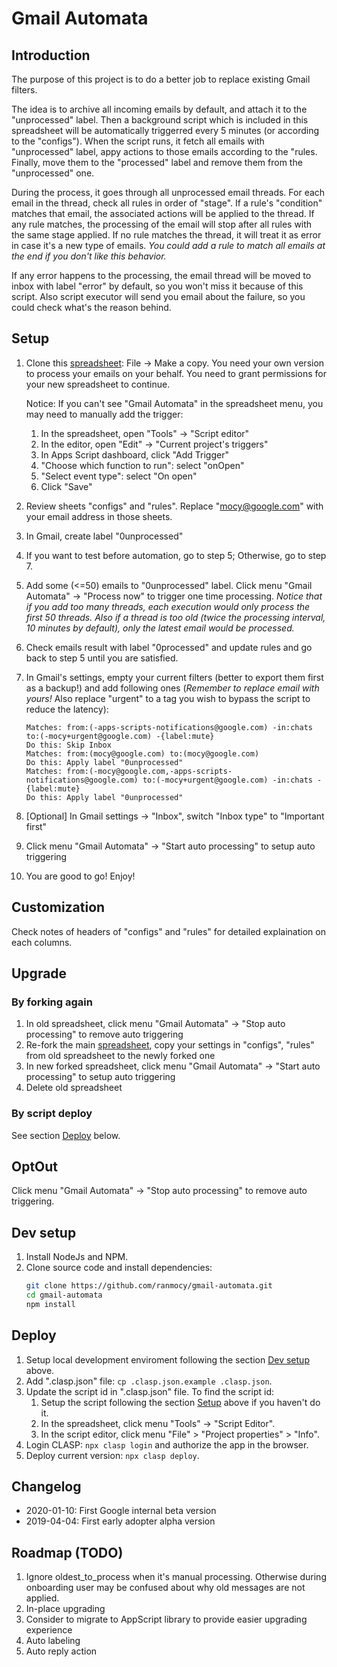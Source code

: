 # Gmail Automata

## Introduction

The purpose of this project is to do a better job to replace existing Gmail
filters.

The idea is to archive all incoming emails by default, and attach it to
the "unprocessed" label. Then a background script which is included in
this spreadsheet will be automatically triggerred every 5 minutes (or according
to the "configs"). When the script runs, it fetch all emails with "unprocessed"
label, appy actions to those emails according to the "rules. Finally, move them
to the "processed" label and remove them from the "unprocessed" one.

During the process, it goes through all unprocessed email threads. For each
email in the thread, check all rules in order of "stage". If a rule's
"condition" matches that email, the associated actions will be applied to the
thread. If any rule matches, the processing of the email will stop after all
rules with the same stage applied. If no rule matches the thread, it will treat
it as error in case it's a new type of emails. *You could add a rule to match
all emails at the end if you don't like this behavior.*

If any error happens to the processing, the email thread will be moved to inbox
with label "error" by default, so you won't miss it because of this script. Also
script executor will send you email about the failure, so you could check what's
the reason behind.

## Setup

1. Clone this [spreadsheet][spreadsheet]: File -> Make a copy. You need your own
version to process your emails on your behalf. You need to grant permissions for
your new spreadsheet to continue.

    Notice: If you can't see "Gmail Automata" in the spreadsheet menu, you may
    need to manually add the trigger:
    1. In the spreadsheet, open "Tools" -> "Script editor"
    2. In the editor, open "Edit" -> "Current project's triggers"
    3. In Apps Script dashboard, click "Add Trigger"
    4. "Choose which function to run": select "onOpen"
    5. "Select event type": select "On open"
    6. Click "Save"

2. Review sheets "configs" and "rules". Replace "mocy@google.com" with your
email address in those sheets.
3. In Gmail, create label "0unprocessed"
4. If you want to test before automation, go to step 5; Otherwise, go to step 7.
5. Add some (<=50) emails to "0unprocessed" label. Click menu "Gmail Automata"
-> "Process now" to trigger one time processing. *Notice that if you add too
many threads, each execution would only process the first 50 threads.* *Also if
a thread is too old (twice the processing interval, 10 minutes by default), only
the latest email would be processed.*
6. Check emails result with label "0processed" and update rules and go back to
step 5 until you are satisfied.
7. In Gmail's settings, empty your current filters (better to export them first
as a backup!) and add following ones (*Remember to replace email with yours!*
Also replace "urgent" to a tag you wish to bypass the script to reduce the
latency):

    ```text
    Matches: from:(-apps-scripts-notifications@google.com) -in:chats to:(-mocy+urgent@google.com) -{label:mute}
    Do this: Skip Inbox
    Matches: from:(mocy@google.com) to:(mocy@google.com)
    Do this: Apply label "0unprocessed"
    Matches: from:(-mocy@google.com,-apps-scripts-notifications@google.com) to:(-mocy+urgent@google.com) -in:chats -{label:mute}
    Do this: Apply label "0unprocessed"
    ```

8. [Optional] In Gmail settings -> "Inbox", switch "Inbox type" to
"Important first"
9. Click menu "Gmail Automata" -> "Start auto processing" to setup auto
triggering
10. You are good to go! Enjoy!

## Customization

Check notes of headers of "configs" and "rules" for detailed explaination on
each columns.

## Upgrade

### By forking again

1. In old spreadsheet, click menu "Gmail Automata" -> "Stop auto processing" to
remove auto triggering
2. Re-fork the main [spreadsheet][spreadsheet], copy your settings in "configs",
"rules" from old spreadsheet to the newly forked one
3. In new forked spreadsheet, click menu "Gmail Automata" ->
"Start auto processing" to setup auto triggering
4. Delete old spreadsheet

### By script deploy

See section [Deploy](#Deploy) below.

## OptOut

Click menu "Gmail Automata" -> "Stop auto processing" to remove auto triggering.

## Dev setup

1. Install NodeJs and NPM.
2. Clone source code and install dependencies:
    ```bash
    git clone https://github.com/ranmocy/gmail-automata.git
    cd gmail-automata
    npm install
    ```

## Deploy

1. Setup local development enviroment following the section
[Dev setup](#dev-setup) above.
2. Add ".clasp.json" file: `cp .clasp.json.example .clasp.json`.
3. Update the script id in ".clasp.json" file. To find the script id:
    1. Setup the script following the section [Setup](#Setup) above if you
    haven't do it.
    2. In the spreadsheet, click menu "Tools" -> "Script Editor".
    3. In the script editor, click menu "File" > "Project properties" > "Info".
4. Login CLASP: `npx clasp login` and authorize the app in the browser.
5. Deploy current version: `npx clasp deploy`.

## Changelog

* 2020-01-10: First Google internal beta version
* 2019-04-04: First early adopter alpha version


## Roadmap (TODO)

1. Ignore oldest_to_process when it's manual processing. Otherwise during
  onboarding user may be confused about why old messages are not applied.
2. In-place upgrading
3. Consider to migrate to AppScript library to provide easier upgrading
  experience
3. Auto labeling
6. Auto reply action

[spreadsheet]: https://docs.google.com/spreadsheets/d/1pkx69yw7_gjujuqTPuWhpMiW481RzCeLBizkq0HczcI/edit?usp=sharing
